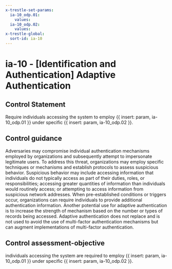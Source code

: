 ```yaml
---
x-trestle-set-params:
  ia-10_odp.01:
    values:
  ia-10_odp.02:
    values:
x-trestle-global:
  sort-id: ia-10
---
```


# ia-10 - \[Identification and Authentication\] Adaptive Authentication

## Control Statement

Require individuals accessing the system to employ {{ insert: param, ia-10_odp.01 }} under specific {{ insert: param, ia-10_odp.02 }}.

## Control guidance

Adversaries may compromise individual authentication mechanisms employed by organizations and subsequently attempt to impersonate legitimate users. To address this threat, organizations may employ specific techniques or mechanisms and establish protocols to assess suspicious behavior. Suspicious behavior may include accessing information that individuals do not typically access as part of their duties, roles, or responsibilities; accessing greater quantities of information than individuals would routinely access; or attempting to access information from suspicious network addresses. When pre-established conditions or triggers occur, organizations can require individuals to provide additional authentication information. Another potential use for adaptive authentication is to increase the strength of mechanism based on the number or types of records being accessed. Adaptive authentication does not replace and is not used to avoid the use of multi-factor authentication mechanisms but can augment implementations of multi-factor authentication.

## Control assessment-objective

individuals accessing the system are required to employ {{ insert: param, ia-10_odp.01 }} under specific {{ insert: param, ia-10_odp.02 }}.
